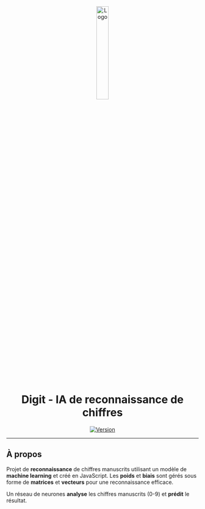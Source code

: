 <div align="center">
  <a href="https://digit.sylvain.pro"><img src="https://digit.sylvain.pro/images/logo.png" alt="Logo" width="25%" height="auto"></a>

  # Digit - IA de reconnaissance de chiffres
  [![Version](https://custom-icon-badges.demolab.com/badge/Version%20:-v1.0.0-6479ee?logo=digit.sylvain.pro&labelColor=23272A)](https://github.com/20syldev/digit/releases/latest)
</div>

---

## À propos
Projet de **reconnaissance** de chiffres manuscrits utilisant un modèle de **machine learning** et créé en JavaScript. Les **poids** et **biais** sont gérés sous forme de **matrices** et **vecteurs** pour une reconnaissance efficace.

Un réseau de neurones **analyse** les chiffres manuscrits (0-9) et **prédit** le résultat.
